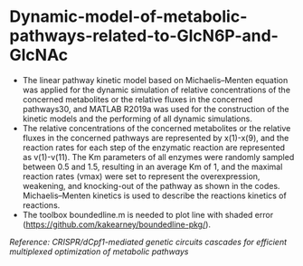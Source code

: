 # Dynamic-model-of-metabolic-pathways-related-to-GlcN6P-and-GlcNAc

- The linear pathway kinetic model based on Michaelis–Menten equation was applied for the dynamic simulation of relative concentrations of the concerned metabolites or the relative fluxes in the concerned pathways30, and MATLAB R2019a was used for the construction of the kinetic models and the performing of all dynamic simulations. 
- The relative concentrations of the concerned metabolites or the relative fluxes in the concerned pathways are represented by x(1)-x(9), and the reaction rates for each step of the enzymatic reaction are represented as v(1)-v(11). The Km parameters of all enzymes were randomly sampled between 0.5 and 1.5, resulting in an average Km of 1, and the maximal reaction rates (vmax) were set to represent the overexpression, weakening, and knocking-out of the pathway as shown in the codes. Michaelis–Menten kinetics is used to describe the reactions kinetics of reactions.
- The toolbox boundedline.m is needed to plot line with shaded error (https://github.com/kakearney/boundedline-pkg/).

*Reference: CRISPR/dCpf1-mediated genetic circuits cascades for efficient multiplexed optimization of metabolic pathways*
